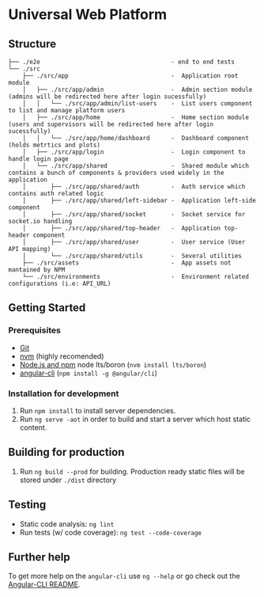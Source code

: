 # Universal Web Platform


## Structure

```
├── ./e2e                                     - end to end tests
└── ./src
    ├── ./src/app                             -  Application root module
    │   ├── ./src/app/admin                   -  Admin section module (admins will be redirected here after login sucessfully)
    │   │   └── ./src/app/admin/list-users    -  List users component to list and manage platform users
    │   ├── ./src/app/home                    -  Home section module (users and supervisors will be redirected here after login sucessfully)
    │   │   └── ./src/app/home/dashboard      -  Dashboard component (holds metrtics and plots)
    │   ├── ./src/app/login                   -  Login component to handle login page
    │   └── ./src/app/shared                  -  Shared module which contains a bunch of components & providers used widely in the application
    │       ├── ./src/app/shared/auth         -  Auth service which contains auth related logic
    │       ├── ./src/app/shared/left-sidebar -  Application left-side component 
    │       ├── ./src/app/shared/socket       -  Socket service for socket.io handling
    │       ├── ./src/app/shared/top-header   -  Application top-header component 
    │       ├── ./src/app/shared/user         -  User service (User API mapping)
    │       └── ./src/app/shared/utils        -  Several utilities
    ├── ./src/assets                          -  App assets not mantained by NPM
    └── ./src/environments                    -  Environment related configurations (i.e: API_URL) 
```

## Getting Started

### Prerequisites

- [Git](https://git-scm.com/)
- [nvm](https://github.com/creationix/nvm) (highly recomended)
- [Node.js and npm](nodejs.org) node lts/boron (`nvm install lts/boron`)
- [angular-cli](https://github.com/angular/angular-cli) (`npm install -g @angular/cli`)

### Installation for development

1. Run `npm install` to install server dependencies.
3. Run `ng serve -aot` in order to build and start a server which host static content.

## Building for production

1. Run `ng build --prod` for building. Production ready static files will be stored under `./dist` directory

## Testing

- Static code analysis: `ng lint`
- Run tests (w/ code coverage): `ng test --code-coverage`

## Further help

To get more help on the `angular-cli` use `ng --help` or go check out the [Angular-CLI README](https://github.com/angular/angular-cli/blob/master/README.md).
